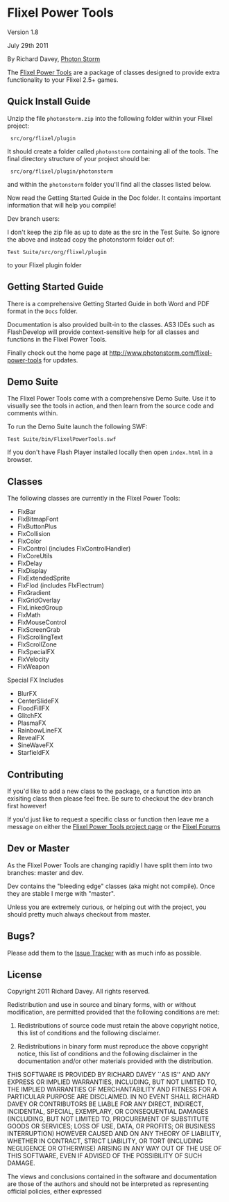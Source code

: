 Flixel Power Tools
==================

Version 1.8

July 29th 2011

By Richard Davey, [Photon Storm](http://www.photonstorm.com)

The [Flixel Power Tools](http://www.photonstorm.com/flixel-power-tools) are a package
of classes designed to provide extra functionality to your Flixel 2.5+ games.


Quick Install Guide
-------------------

Unzip the file `photonstorm.zip` into the following folder within your Flixel project:

     src/org/flixel/plugin

It should create a folder called `photonstorm` containing all of the tools. The final
directory structure of your project should be:

     src/org/flixel/plugin/photonstorm

and within the `photonstorm` folder you'll find all the classes listed below.

Now read the Getting Started Guide in the Doc folder. It contains important information that will 
help you compile!

Dev branch users:

I don't keep the zip file as up to date as the src in the Test Suite. So ignore the above and 
instead copy the photonstorm folder out of:

    Test Suite/src/org/flixel/plugin

to your Flixel plugin folder


Getting Started Guide
---------------------

There is a comprehensive Getting Started Guide in both Word and PDF format in the `Docs` folder.

Documentation is also provided built-in to the classes. AS3 IDEs such as FlashDevelop will
provide context-sensitive help for all classes and functions in the Flixel Power Tools.

Finally check out the home page at http://www.photonstorm.com/flixel-power-tools for updates.


Demo Suite
----------

The Flixel Power Tools come with a comprehensive Demo Suite. Use it to visually see the 
tools in action, and then learn from the source code and comments within.

To run the Demo Suite launch the following SWF:

    Test Suite/bin/FlixelPowerTools.swf

If you don't have Flash Player installed locally then open `index.html` in a browser.


Classes
-------

The following classes are currently in the Flixel Power Tools:

* FlxBar
* FlxBitmapFont
* FlxButtonPlus
* FlxCollision
* FlxColor
* FlxControl (includes FlxControlHandler)
* FlxCoreUtils
* FlxDelay
* FlxDisplay
* FlxExtendedSprite
* FlxFlod (includes FlxFlectrum)
* FlxGradient
* FlxGridOverlay
* FlxLinkedGroup
* FlxMath
* FlxMouseControl
* FlxScreenGrab
* FlxScrollingText
* FlxScrollZone
* FlxSpecialFX
* FlxVelocity
* FlxWeapon

Special FX Includes

* BlurFX
* CenterSlideFX
* FloodFillFX
* GlitchFX
* PlasmaFX
* RainbowLineFX
* RevealFX
* SineWaveFX
* StarfieldFX

Contributing
------------

If you'd like to add a new class to the package, or a function into an exisiting class
then please feel free. Be sure to checkout the dev branch first however!

If you'd just like to request a specific class or function then leave me a message on
either the [Flixel Power Tools project page][fpt] or the [Flixel Forums][ff]


Dev or Master
-------------

As the Flixel Power Tools are changing rapidly I have split them into two branches: master and dev.

Dev contains the "bleeding edge" classes (aka might not compile). Once they are stable I merge with "master".

Unless you are extremely curious, or helping out with the project, you should pretty much always checkout from master.


Bugs?
-----

Please add them to the [Issue Tracker][1] with as much info as possible.

License
-------

Copyright 2011 Richard Davey. All rights reserved.

Redistribution and use in source and binary forms, with or without modification, are
permitted provided that the following conditions are met:

   1. Redistributions of source code must retain the above copyright notice, this list of
      conditions and the following disclaimer.

   2. Redistributions in binary form must reproduce the above copyright notice, this list
      of conditions and the following disclaimer in the documentation and/or other materials
      provided with the distribution.

THIS SOFTWARE IS PROVIDED BY RICHARD DAVEY ``AS IS'' AND ANY EXPRESS OR IMPLIED
WARRANTIES, INCLUDING, BUT NOT LIMITED TO, THE IMPLIED WARRANTIES OF MERCHANTABILITY AND
FITNESS FOR A PARTICULAR PURPOSE ARE DISCLAIMED. IN NO EVENT SHALL RICHARD DAVEY OR
CONTRIBUTORS BE LIABLE FOR ANY DIRECT, INDIRECT, INCIDENTAL, SPECIAL, EXEMPLARY, OR
CONSEQUENTIAL DAMAGES (INCLUDING, BUT NOT LIMITED TO, PROCUREMENT OF SUBSTITUTE GOODS OR
SERVICES; LOSS OF USE, DATA, OR PROFITS; OR BUSINESS INTERRUPTION) HOWEVER CAUSED AND ON
ANY THEORY OF LIABILITY, WHETHER IN CONTRACT, STRICT LIABILITY, OR TORT (INCLUDING
NEGLIGENCE OR OTHERWISE) ARISING IN ANY WAY OUT OF THE USE OF THIS SOFTWARE, EVEN IF
ADVISED OF THE POSSIBILITY OF SUCH DAMAGE.

The views and conclusions contained in the software and documentation are those of the
authors and should not be interpreted as representing official policies, either expressed

[1]: https://github.com/photonstorm/Flixel-Power-Tools/issues
[fpt]: https://github.com/photonstorm/Flixel-Power-Tools
[ff]: http://flixel.org/forums/